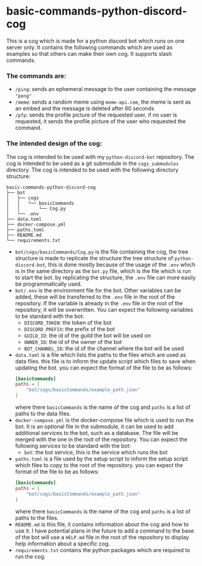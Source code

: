 # basic-commands-python-discord-cog
This is a cog which is made for a python discord bot which runs on one server only.
It contains the following commands which are used as examples so that others can make their own cog. It supports slash 
commands.
### The commands are:
- `/ping`: sends an ephemeral message to the user containing the message `"pong"`
- `/meme`: sends a random meme using `meme-api.com`, the meme is sent as an embed and the message is deleted after 60
seconds
- `/pfp`: sends the profile picture of the requested user, if no user is requested, it sends the profile picture of the
user who requested the command.
### The intended design of the cog:
The cog is intended to be used with my `python-discord-bot` repository. The cog is intended to be used as a git
submodule in the `cogs_submodules` directory. The cog is intended to be used with the following directory structure:
```
basic-commands-python-discord-cog
├── bot
│   ├── cogs
│   │   └── basicCommands
│   │       └── Cog.py
│   └── .env
├── data.toml
├── docker-compose.yml
├── paths.toml
├── README.md
└── requirements.txt
```
- `bot/cogs/basicCommands/Cog.py` is the file containing the cog, the tree structure is made to replicate the structure
the tree structure of `python-discord-bot`, this is done mostly because of the usage of the `.env` which is in the same
directory as the `bot.py` file, which is the file which is run to start the bot. by replicating the structure, the
`.env` file can more easily be programmatically used.
- `bot/.env` is the environment file for the bot. Other variables can be added, these will be transferred to the `.env`
file in the root of the repository. If the variable is already in the `.env` file in the root of the repository, it will
be overwritten. You can expect the following variables to be standard with the bot:
  - `DISCORD_TOKEN`: the token of the bot
  - `DISCORD_PREFIX`: the prefix of the bot
  - `GUILD_ID`: the id of the guild the bot will be used on
  - `OWNER_ID`: the id of the owner of the bot
  - `BOT_CHANNEL_ID`: the id of the channel where the bot will be used
- `data.toml` is a file which lists the paths to the files which are used as data files. this file is to inform the
update script which files to save when updating the bot. you can expect the format of the file to be as follows:
    ```toml
    [basicCommands]
    paths = [
        "bot/cogs/basicCommands/example_path.json"
    ]
    ```
  where there `basicCommands` is the name of the cog and `paths` is a list of paths to the data files.
- `docker-compose.yml` is the docker-compose file which is used to run the bot. It is an optional file in the submodule,
it can be used to add additional services to the bot, such as a database. The file will be merged with the one in the
root of the repository. You can expect the following services to be standard with the bot:
  - `bot`: the bot service, this is the service which runs the bot
- `paths.toml` is a file used by the setup script to inform the setup script which files to copy to the root of the
repository. you can expect the format of the file to be as follows:
    ```toml
    [basicCommands]
    paths = [
        "bot/cogs/basicCommands/example_path.json"
    ]
    ```
  where there `basicCommands` is the name of the cog and `paths` is a list of paths to the files.
- `README.md` is this file, it contains information about the cog and how to use it. I have potential plans in the
future to add a command to the base of the bot will use a `HELP.md` file in the root of the repository to display help
information about a specific cog.
- `requirements.txt` contains the python packages which are required to run the cog.